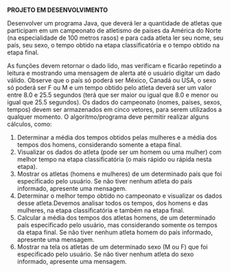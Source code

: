**PROJETO EM DESENVOLVIMENTO**


Desenvolver um programa Java, que deverá ler a quantidade de atletas que participam em um campeonato de atletismo de países da América do Norte (na especialidade de 100 metros rasos) e para cada atleta ler seu nome, 
seu país, seu sexo, o tempo obtido na etapa classificatória e o tempo obtido na etapa final.

As funções devem retornar o dado lido, mas verificam e ficarão repetindo a leitura e mostrando uma mensagem de alerta até o usuário digitar um dado válido. 
Observe que o país só poderá ser México, Canadá ou USA, o sexo só poderá ser F ou M e um tempo obtido pelo atleta deverá ser um valor entre 8.0 e 25.5 segundos (terá que ser maior ou igual que 8.0 e menor ou igual que 25.5 segundos). Os dados do campeonato (nomes, países, sexos, tempos) devem ser armazenados em cinco vetores, para serem utilizados a qualquer momento. 
O algoritmo/programa deve permitir realizar alguns cálculos, como: 

1) Determinar a média dos tempos obtidos pelas mulheres e a média dos tempos dos homens, considerando somente a etapa final.  
2) Visualizar os dados do atleta (pode ser um homem ou uma mulher) com melhor tempo na etapa classificatória (o mais rápido ou rápida nesta etapa). 
3) Mostrar os atletas (homens e mulheres) de um determinado país que foi especificado pelo usuário. Se não tiver nenhum atleta do país informado, apresente uma mensagem. 
4) Determinar o melhor tempo obtido no campeonato e visualizar os dados desse atleta.Devemos analisar todos os tempos, dos homens e das mulheres, na etapa classificatória e também na etapa final. 
5) Calcular a média dos tempos dos atletas homens, de um determinado país especificado pelo usuário, mas considerando somente os tempos da etapa final. Se não tiver nenhum atleta homem do país informado, apresente uma mensagem. 
6) Mostrar na tela os atletas de um determinado sexo (M ou F) que foi especificado pelo usuário. Se não tiver nenhum atleta do sexo informado, apresente uma mensagem. 
